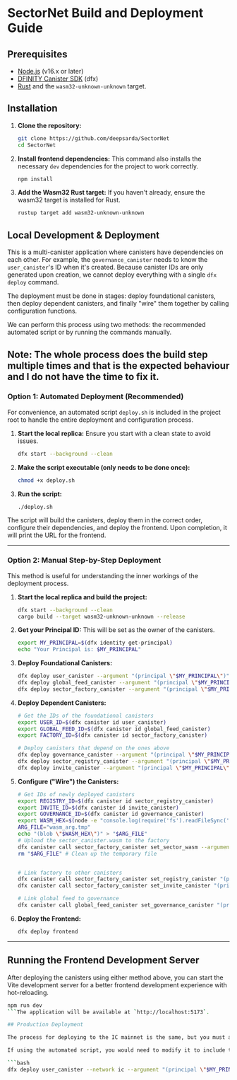 
# SectorNet Build and Deployment Guide

## Prerequisites

*   [Node.js](https://nodejs.org/) (v16.x or later)
*   [DFINITY Canister SDK](https://internetcomputer.org/docs/current/developer-docs/setup/install) (dfx)
*   [Rust](https://www.rust-lang.org/) and the `wasm32-unknown-unknown` target.

## Installation

1.  **Clone the repository:**
    ```bash
    git clone https://github.com/deepsarda/SectorNet
    cd SectorNet
    ```

2.  **Install frontend dependencies:**
    This command also installs the necessary `dev` dependencies for the project to work correctly.
    ```bash
    npm install
    ```

3.  **Add the Wasm32 Rust target:**
    If you haven't already, ensure the wasm32 target is installed for Rust.
    ```bash
    rustup target add wasm32-unknown-unknown
    ```

## Local Development & Deployment

This is a multi-canister application where canisters have dependencies on each other. For example, the `governance_canister` needs to know the `user_canister`'s ID when it's created. Because canister IDs are only generated upon creation, we cannot deploy everything with a single `dfx deploy` command.

The deployment must be done in stages: deploy foundational canisters, then deploy dependent canisters, and finally "wire" them together by calling configuration functions.

We can perform this process using two methods: the recommended automated script or by running the commands manually.
 
Note: The whole process does the build step multiple times and that is the expected behaviour and I do not have the time to fix it.
---

### Option 1: Automated Deployment (Recommended)

For convenience, an automated script `deploy.sh` is included in the project root to handle the entire deployment and configuration process.

1.  **Start the local replica:**
    Ensure you start with a clean state to avoid issues.
    ```bash
    dfx start --background --clean
    ```

2.  **Make the script executable (only needs to be done once):**
    ```bash
    chmod +x deploy.sh
    ```

3.  **Run the script:**
    ```bash
    ./deploy.sh
    ```

The script will build the canisters, deploy them in the correct order, configure their dependencies, and deploy the frontend. Upon completion, it will print the URL for the frontend.

---

### Option 2: Manual Step-by-Step Deployment

This method is useful for understanding the inner workings of the deployment process.

1.  **Start the local replica and build the project:**
    ```bash
    dfx start --background --clean
    cargo build --target wasm32-unknown-unknown --release
    ```

2.  **Get your Principal ID:**
    This will be set as the owner of the canisters.
    ```bash
    export MY_PRINCIPAL=$(dfx identity get-principal)
    echo "Your Principal is: $MY_PRINCIPAL"
    ```

3.  **Deploy Foundational Canisters:**
    ```bash
    dfx deploy user_canister --argument "(principal \"$MY_PRINCIPAL\")"
    dfx deploy global_feed_canister --argument "(principal \"$MY_PRINCIPAL\")"
    dfx deploy sector_factory_canister --argument "(principal \"$MY_PRINCIPAL\")"
    ```

4.  **Deploy Dependent Canisters:**
    ```bash
    # Get the IDs of the foundational canisters
    export USER_ID=$(dfx canister id user_canister)
    export GLOBAL_FEED_ID=$(dfx canister id global_feed_canister)
    export FACTORY_ID=$(dfx canister id sector_factory_canister)

    # Deploy canisters that depend on the ones above
    dfx deploy governance_canister --argument "(principal \"$MY_PRINCIPAL\", principal \"$USER_ID\", principal \"$GLOBAL_FEED_ID\")"
    dfx deploy sector_registry_canister --argument "(principal \"$MY_PRINCIPAL\", principal \"$FACTORY_ID\")"
    dfx deploy invite_canister --argument "(principal \"$MY_PRINCIPAL\", principal \"$FACTORY_ID\")"
    ```

5.  **Configure ("Wire") the Canisters:**
    ```bash
    # Get IDs of newly deployed canisters
    export REGISTRY_ID=$(dfx canister id sector_registry_canister)
    export INVITE_ID=$(dfx canister id invite_canister)
    export GOVERNANCE_ID=$(dfx canister id governance_canister)
    export WASM_HEX=$(node -e "console.log(require('fs').readFileSync('target/wasm32-unknown-unknown/release/sector_canister.wasm').toString('hex'))")
    ARG_FILE="wasm_arg.tmp"
    echo "(blob \"$WASM_HEX\")" > "$ARG_FILE"
    # Upload the sector_canister.wasm to the factory
    dfx canister call sector_factory_canister set_sector_wasm --argument-file "$ARG_FILE"
    rm "$ARG_FILE" # Clean up the temporary file


    # Link factory to other canisters
    dfx canister call sector_factory_canister set_registry_canister "(principal \"$REGISTRY_ID\")"
    dfx canister call sector_factory_canister set_invite_canister "(principal \"$INVITE_ID\")"

    # Link global feed to governance
    dfx canister call global_feed_canister set_governance_canister "(principal \"$GOVERNANCE_ID\")"
    ```

6.  **Deploy the Frontend:**
    ```bash
    dfx deploy frontend
    ```

---

## Running the Frontend Development Server

After deploying the canisters using either method above, you can start the Vite development server for a better frontend development experience with hot-reloading.

```bash
npm run dev
```The application will be available at `http://localhost:5173`.

## Production Deployment

The process for deploying to the IC mainnet is the same, but you must add the `--network ic` flag to the `dfx deploy` or `dfx canister call` commands and ensure your wallet has cycles.

If using the automated script, you would need to modify it to include the `--network ic` flag for all `dfx` commands. For a manual mainnet deployment, an example command would look like:

```bash
dfx deploy user_canister --network ic --argument "(principal \"$MY_PRINCIPAL\")"
```